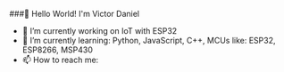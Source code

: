 ###👋 Hello World! I'm Victor Daniel

- 🔭 I’m currently working on IoT with ESP32
- 🌱 I’m currently learning: Python, JavaScript, C++, MCUs like: ESP32, ESP8266, MSP430
- 📫 How to reach me: 
